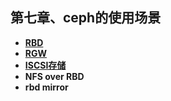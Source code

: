 ## 第七章、ceph的使用场景

- [**RBD**](section1/README.md)
- [**RGW**](section2/README.md)
- [**ISCSI存储**](section3/README.md)
- **NFS over RBD**
- **rbd mirror**


